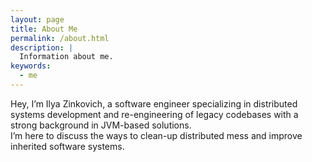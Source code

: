 ```yaml
---
layout: page
title: About Me
permalink: /about.html
description: |
  Information about me.
keywords:
  - me
---
```


Hey, I’m Ilya Zinkovich, a software engineer specializing in distributed systems development and re-engineering of legacy codebases with a strong background in JVM-based solutions.  
I’m here to discuss the ways to clean-up distributed mess and improve inherited software systems.
